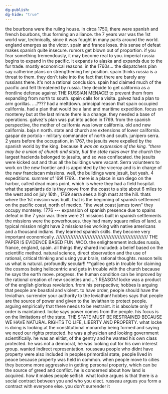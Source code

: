 ```yaml
---
dg-publish: 
dg-hide: "true"
---
```

the bourbons were the ruling house. in circa 1750, there were spanish and french bourbons, thus forming an alliance. the 7 years war was the 1st world war, technically, since it was fought in many parts around the world. england emerges as the victor. spain and france loses. this sense of defeat makes spanish quite insecure. rumors get blown out of proportion. if you fear something tremendously, it may become real to you. imperial russia begins to expand in the pacific. it expands to alaska and expands due to the fur trade. mostly economical reasons. in the 1760s... the dispatchers plan say catherine plans on strengthening her position. spain thinks russia is a threat to them. they don't take into the fact that there are barely any russians there. it's not a rational conclusion. spain had claimed much of the pacific and felt threatened by russia. they decide to get california as a frontline defense against THE RUSSIAN MENACE! to prevent them from expanding from north to south. spain calls for a visita. galvez had a plan to arm gorillas. ....???? had a meltdown. principal reason that spain occupied california. had a plan that would be a land and maritime expedition. focus on monterey but at the last minute there is a change. they needed a base of operations. galvez's plan was put into action in 1769. from the spanish perspective, the mother of california was lower california. old and new california. baja n north. state and church are extensions of lower california. gaspar de portola - military commander of north and south. junipero serra. 2 years before the occupation, in 1767, the jesuits were expelled by the spanish world by the king. because *it was an expression of the king. "there may be a union of church and state, but the state rules over the church* the largest hacienda belonged to jesuits, and so was confiscated. the jesuits were kicked out and thus all the buildings were vacant. Serra volunteers to work on the new frontier and is appointed by the viceroy and is in charge of the new franciscan missions. well, the buildings were jesuit, but yeah. 4 expeditions. summer of '69! 1769... there is a place in san diego on the harbor, called dead mans point, which is where they had a field hospital. what the spaniards do is they move from the coast to a site about 6 miles to the west and on july 16th , 1769 serra sees a high mast at the hill. thats where the 1st mission was built. that is the beginning of spanish settlement on the pacific coast, north of mexico. "the west coast james town" they occupy monterey. 1776 --- expansion of spanish presence due to spains defeat in the 7 year war. there were 21 missions built in spanish settlements the missions were the powerhouses. they had many square miles of land. a typical mission might have 2 missionaries working with native americans and a thousand indians. they learned spanish skills. they become very important economically. ////////////////////////////////////////////////////////// THE PAPER IS EVIDENCE BASED FUN. WOO. the enlightenment includes russia, france, england, spain. all things they shared included: a belief based on the scientific method. natural science, direct observation and the use of rational, critical thinking and using your brain, rational thoughts. reason tells us what is natural. profoundly secular!! **galileo gets in trouble for claiming the cosmos being heliocentric and gets in trouble with the church because he says the earth move. progress. the human condition can be improved by the rational creation of new societies and ...? REASON! locke was a product of the english glorious revolution. from his perspective; hobbes is arguing that people are beastial and violent. to have order, people should have the leviathan. surrender your authority to the leviathan! hobbes says that people are the source of power and given to the leviathan to protect people. arguing empirically that there needs to be restraint. it is absolute only if order is maintained. locke says power comes from the people. his focus is on the limitations of the state. THE STATE MUST BE RESTRAINED BECAUSE WE HAVE NATURAL RIGHTS TO LIFE, LIBERTY AND PROPERTY. what locke is doing is looking at the constitutional monarchy being formed and saying we need our rights protected. he was a physician and looking government scientifically. he was an elitist, of the gentry and he wanted his own class protected. he was not a democrat, he was looking out for his own interest group. wanted indirect representation. rousseau people who didnt have property were also included in peoples primordial state, people lived in peace because property was held in common. when people move to cities they become more aggressive in getting personal property, which can be the source of greed and conflict. he is concerned about how land is acquired. how it makes people selfish. what locke argues is that there is a social contract between you and who you elect. russeau argues you form a contract with everyone else. you don't surrender it